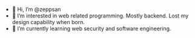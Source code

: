 - 👋 Hi, I’m @zeppsan
- 👀 I’m interested in web related programming. Mostly backend. Lost my design capability when born.
- 🌱 I’m currently learning web security and software engineering.

